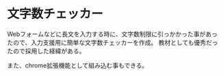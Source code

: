# 文字数チェッカー
Webフォームなどに長文を入力する時に、文字数制限に引っかかった事があったので、入力支援用に簡単な文字数チェッカーを作成。
教材としても優秀だったので採用した経緯がある。

また、chrome拡張機能として組み込む事もできる。

